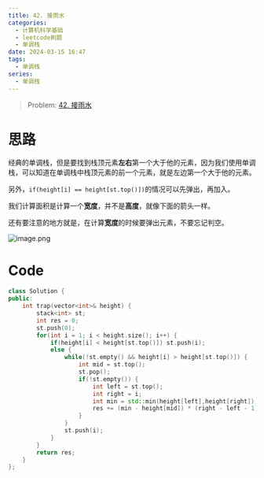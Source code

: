 ```yaml
---
title: 42. 接雨水
categories:
  - 计算机科学基础
  - leetcode刷题
  - 单调栈
date: 2024-03-15 16:47
tags:
  - 单调栈
series:
  - 单调栈
---
```

> Problem: [42. 接雨水](https://leetcode.cn/problems/trapping-rain-water/description/)


# 思路

经典的单调栈，但是要找到栈顶元素**左右**第一个大于他的元素，因为我们使用单调栈，可以知道在单调栈中栈顶元素的前一个元素，就是左边第一个大于他的元素。

另外，`if(height[i] == height[st.top()])`的情况可以先弹出，再加入。


我们计算面积是计算一个**宽度**，并不是**高度**，就像下面的箭头一样。


还有要注意的地方就是，在计算**宽度**的时候要弹出元素，不要忘记判空。


![image.png](media/image-2.png)


# Code

```C++ []
class Solution {
public:
    int trap(vector<int>& height) {
        stack<int> st;
        int res = 0;
        st.push(0);
        for(int i = 1; i < height.size(); i++) {
            if(height[i] < height[st.top()]) st.push(i);
            else {
                while(!st.empty() && height[i] > height[st.top()]) {
                    int mid = st.top();
                    st.pop();
                    if(!st.empty()) {
                        int left = st.top();
                        int right = i;
                        int min = std::min(height[left],height[right]);
                        res += (min - height[mid]) * (right - left - 1);
                    }
                }
                st.push(i);
            }
        }
        return res;
    }
};
```